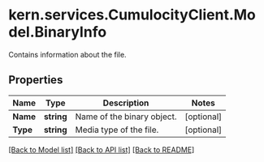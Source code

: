 # kern.services.CumulocityClient.Model.BinaryInfo
Contains information about the file.

## Properties

Name | Type | Description | Notes
------------ | ------------- | ------------- | -------------
**Name** | **string** | Name of the binary object. | [optional] 
**Type** | **string** | Media type of the file. | [optional] 

[[Back to Model list]](../README.md#documentation-for-models) [[Back to API list]](../README.md#documentation-for-api-endpoints) [[Back to README]](../README.md)

